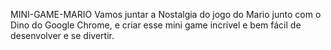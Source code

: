 MINI-GAME-MARIO
Vamos juntar a Nostalgia do jogo do Mario junto com o Dino do Google Chrome, e criar esse mini game incrível e bem fácil de desenvolver e se divertir.
